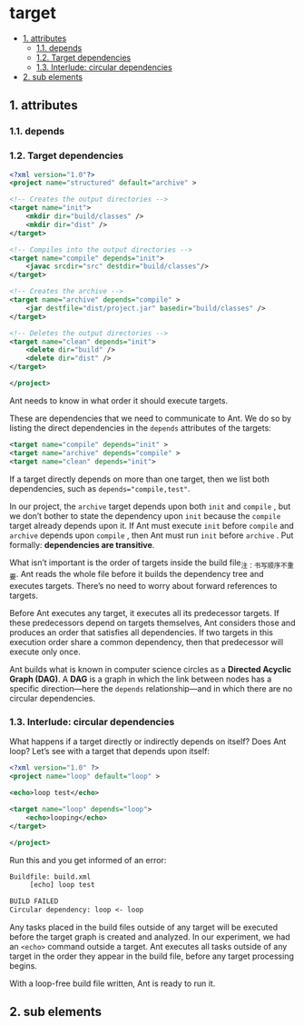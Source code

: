 # target

<!-- TOC -->

- [1. attributes](#1-attributes)
  - [1.1. depends](#11-depends)
  - [1.2. Target dependencies](#12-target-dependencies)
  - [1.3. Interlude: circular dependencies](#13-interlude-circular-dependencies)
- [2. sub elements](#2-sub-elements)

<!-- /TOC -->

## 1. attributes

### 1.1. depends

### 1.2. Target dependencies

```xml
<?xml version="1.0"?>
<project name="structured" default="archive" >

<!-- Creates the output directories -->
<target name="init">
    <mkdir dir="build/classes" />
    <mkdir dir="dist" />
</target>

<!-- Compiles into the output directories -->
<target name="compile" depends="init">
    <javac srcdir="src" destdir="build/classes"/>
</target>

<!-- Creates the archive -->
<target name="archive" depends="compile" >
    <jar destfile="dist/project.jar" basedir="build/classes" />
</target>

<!-- Deletes the output directories -->
<target name="clean" depends="init">
    <delete dir="build" />
    <delete dir="dist" />
</target>

</project>
```

Ant needs to know in what order it should execute targets.

These are dependencies that we need to communicate to Ant. We do so by listing the direct dependencies in the `depends` attributes of the targets:

```xml
<target name="compile" depends="init" >
<target name="archive" depends="compile" >
<target name="clean" depends="init">
```

If a target directly depends on more than one target, then we list both dependencies, such as `depends="compile,test"`.

In our project, the `archive` target depends upon both `init` and `compile` , but we don’t bother to state the dependency upon `init` because the `compile` target already depends upon it. If Ant must execute `init` before `compile` and `archive` depends upon `compile` , then Ant must run `init` before `archive` . Put formally: **dependencies are transitive**.

What isn’t important is the order of targets inside the build file<sub>注：书写顺序不重要</sub>. Ant reads the whole file before it builds the dependency tree and executes targets. There’s no need to worry about forward references to targets.

Before Ant executes any target, it executes all its predecessor targets. If these predecessors depend on targets themselves, Ant considers those and produces an order that satisfies all dependencies. If two targets in this execution order share a common dependency, then that predecessor will execute only once.

Ant builds what is known in computer science circles as a **Directed Acyclic Graph (DAG)**. A **DAG** is a graph in which the link between nodes has a specific direction—here the `depends` relationship—and in which there are no circular dependencies.

### 1.3. Interlude: circular dependencies

What happens if a target directly or indirectly depends on itself? Does Ant loop? Let’s see with a target that depends upon itself:

```xml
<?xml version="1.0" ?>
<project name="loop" default="loop" >

<echo>loop test</echo>

<target name="loop" depends="loop">
    <echo>looping</echo>
</target>

</project>
```

Run this and you get informed of an error:

```txt
Buildfile: build.xml
     [echo] loop test

BUILD FAILED
Circular dependency: loop <- loop
```

Any tasks placed in the build files outside of any target will be executed before the target graph is created and analyzed. In our experiment, we had an `<echo>` command outside a target. Ant executes all tasks outside of any target in the order they appear in the build file, before any target processing begins.

With a loop-free build file written, Ant is ready to run it.

## 2. sub elements





